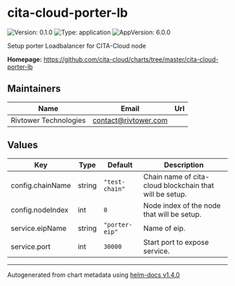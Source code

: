 # cita-cloud-porter-lb

![Version: 0.1.0](https://img.shields.io/badge/Version-0.1.0-informational?style=flat-square) ![Type: application](https://img.shields.io/badge/Type-application-informational?style=flat-square) ![AppVersion: 6.0.0](https://img.shields.io/badge/AppVersion-6.0.0-informational?style=flat-square)

Setup porter Loadbalancer for CITA-Cloud node

**Homepage:** <https://github.com/cita-cloud/charts/tree/master/cita-cloud-porter-lb>

## Maintainers

| Name | Email | Url |
| ---- | ------ | --- |
| Rivtower Technologies | contact@rivtower.com |  |

## Values

| Key | Type | Default | Description |
|-----|------|---------|-------------|
| config.chainName | string | `"test-chain"` | Chain name of cita-cloud blockchain that will be setup. |
| config.nodeIndex | int | `0` | Node index of the node that will be setup. |
| service.eipName | string | `"porter-eip"` | Name of eip. |
| service.port | int | `30000` | Start port to expose service. |

----------------------------------------------
Autogenerated from chart metadata using [helm-docs v1.4.0](https://github.com/norwoodj/helm-docs/releases/v1.4.0)
